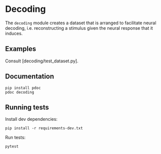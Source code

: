 # Decoding

The `decoding` module creates a dataset that is arranged to facilitate
neural decoding, i.e. reconstructing a stimulus given the neural
response that it induces.

## Examples

Consult [decoding/test_dataset.py].

## Documentation

```
pip install pdoc
pdoc decoding
```

## Running tests
Install dev dependencies:
```
pip install -r requirements-dev.txt
```
Run tests:
```
pytest
```
